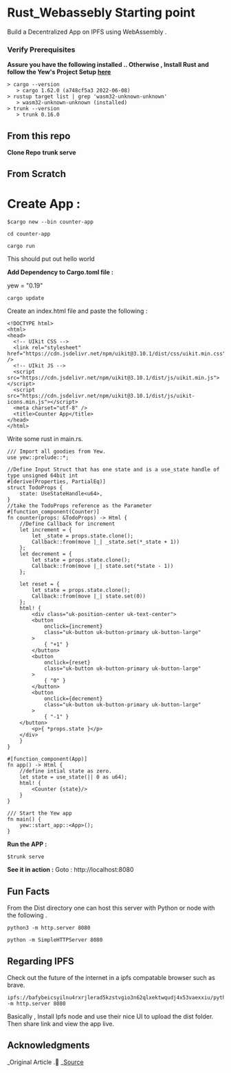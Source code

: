 # Rust_Webassebly Starting point

Build a Decentralized App on IPFS using WebAssembly .

### Verify Prerequisites

**Assure you have the following installed .. Otherwise , Install Rust and follow the Yew's Project Setup [here](https://yew.rs/docs/getting-started/introduction.)**

```
> cargo --version
   > cargo 1.62.0 (a748cf5a3 2022-06-08)
> rustup target list | grep 'wasm32-unknown-unknown'
   > wasm32-unknown-unknown (installed)
> trunk --version
   > trunk 0.16.0
```

## From this repo

**Clone Repo**
**trunk serve**

## From Scratch

# **Create App :**

```
$cargo new --bin counter-app
```

```
cd counter-app
```

```
cargo run
```

This should put out hello world

**Add Dependency to Cargo.toml file :**

yew = "0.19"

```
cargo update
```

Create an index.html file and paste the following :

```
<!DOCTYPE html>
<html>
<head>
  <!-- UIkit CSS -->
  <link rel="stylesheet" href="https://cdn.jsdelivr.net/npm/uikit@3.10.1/dist/css/uikit.min.css" />
  <!-- UIkit JS -->
  <script src="https://cdn.jsdelivr.net/npm/uikit@3.10.1/dist/js/uikit.min.js"></script>
  <script src="https://cdn.jsdelivr.net/npm/uikit@3.10.1/dist/js/uikit-icons.min.js"></script>
  <meta charset="utf-8" />
  <title>Counter App</title>
</head>
</html>
```

Write some rust in main.rs.

```
/// Import all goodies from Yew.
use yew::prelude::*;

//Define Input Struct that has one state and is a use_state handle of type unsigned 64bit int
#[derive(Properties, PartialEq)]
struct TodoProps {
    state: UseStateHandle<u64>,
}
//take the TodoProps reference as the Parameter
#[function_component(Counter)]
fn counter(props: &TodoProps) -> Html {
    //Define Callback for increment
    let increment = {
        let _state = props.state.clone();
        Callback::from(move |_| _state.set(*_state + 1))
    };
    let decrement = {
        let state = props.state.clone();
        Callback::from(move |_| state.set(*state - 1))
    };

    let reset = {
        let state = props.state.clone();
        Callback::from(move |_| state.set(0))
    };
    html! {
        <div class="uk-position-center uk-text-center">
        <button
            onclick={increment}
            class="uk-button uk-button-primary uk-button-large"
        >
            { "+1" }
        </button>
        <button
            onclick={reset}
            class="uk-button uk-button-primary uk-button-large"
        >
            { "0" }
        </button>
        <button
            onclick={decrement}
            class="uk-button uk-button-primary uk-button-large"
        >
            { "-1" }
    </button>
        <p>{ *props.state }</p>
    </div>
    }
}

#[function_component(App)]
fn app() -> Html {
    //define intial state as zero.
    let state = use_state(|| 0 as u64);
    html! {
        <Counter {state}/>
    }
}

/// Start the Yew app
fn main() {
    yew::start_app::<App>();
}

```

**Run the APP :**

`$trunk serve`

**See it in action :**
Goto : http://localhost:8080

## Fun Facts

From the Dist directory one can host this server with Python or node with the following .

```
python3 -m http.server 8080
```

```
python -m SimpleHTTPServer 8080
```

## Regarding IPFS

Check out the future of the internet in a ipfs compatable browser such as brave.

```
ipfs://bafybeicsyilnu4rxrjlerad5kzstvgio3n62qlxektwqudj4x53vaexxiu/python3 -m http.server 8080
```

Basically , Install Ipfs node and use their nice UI to upload the dist folder. Then share link and view the app live.

## Acknowledgments

_Original Article .🍕
_[Source](https://dev.to/pancy/build-a-decentralized-app-on-ipfs-using-webassembly-46a4)
